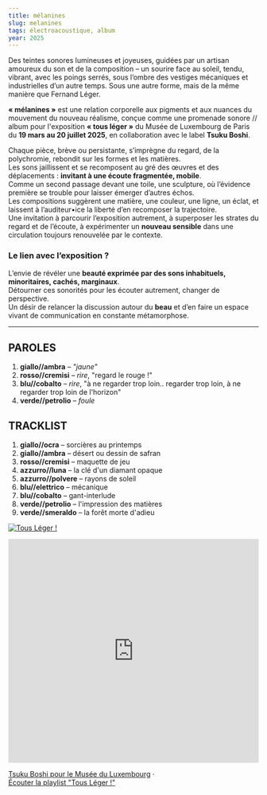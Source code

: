 ```yaml
---
title: mélanines
slug: melanines
tags: électroacoustique, album
year: 2025
---
```


Des teintes sonores lumineuses et joyeuses, guidées par un artisan amoureux du son et de la composition – un sourire face au soleil, tendu, vibrant, avec les poings serrés, sous l’ombre des vestiges mécaniques et industrielles d’un autre temps. Sous une autre forme, mais de la même manière que Fernand Léger.

**« mélanines »** est une relation corporelle aux pigments et aux nuances du mouvement du nouveau réalisme, conçue comme une promenade sonore // album pour l'exposition **« tous léger »** du Musée de Luxembourg de Paris du **19 mars au 20 juillet 2025**, en collaboration avec le label **Tsuku Boshi**.

Chaque pièce, brève ou persistante, s’imprègne du regard, de la polychromie, rebondit sur les formes et les matières.  
Les sons jaillissent et se recomposent au gré des œuvres et des déplacements : **invitant à une écoute fragmentée, mobile**.  
Comme un second passage devant une toile, une sculpture, où l’évidence première se trouble pour laisser émerger d’autres échos.  
Les compositions suggèrent une matière, une couleur, une ligne, un éclat, et laissent à l’auditeur•ice la liberté d’en recomposer la trajectoire.  
Une invitation à parcourir l’exposition autrement, à superposer les strates du regard et de l’écoute, à expérimenter un **nouveau sensible** dans une circulation toujours renouvelée par le contexte.

### Le lien avec l’exposition ?  
L’envie de révéler une **beauté exprimée par des sons inhabituels, minoritaires, cachés, marginaux**.  
Détourner ces sonorités pour les écouter autrement, changer de perspective.  
Un désir de relancer la discussion autour du **beau** et d’en faire un espace vivant de communication en constante métamorphose.

---

## **PAROLES**  
1. **giallo//ambra** – *"jaune"*  
2. **rosso//cremisi** – *rire*, "regard le rouge !"  
3. **blu//cobalto** – *rire*, "à ne regarder trop loin.. regarder trop loin, à ne regarder trop loin de l'horizon"  
4. **verde//petrolio** – *foule*  

## **TRACKLIST**  
1. **giallo//ocra** – sorcières au printemps  
2. **giallo//ambra** – désert ou dessin de safran  
3. **rosso//cremisi** – maquette de jeu  
4. **azzurro//luna** – la clé d'un diamant opaque  
5. **azzurro//polvere** – rayons de soleil  
6. **blu//elettrico** – mécanique  
7. **blu//cobalto** – gant-interlude  
8. **verde//petrolio** – l'impression des matières  
9. **verde//smeraldo** – la forêt morte d'adieu  

[![Tous Léger !](https://w.soundcloud.com/icon/assets/images/brand/soundcloud/soundcloud_64x64.png)](https://soundcloud.com/user-406213194/sets/tous-leger)

<iframe width="100%" height="450" scrolling="no" frameborder="no" allow="autoplay" src="https://w.soundcloud.com/player/?url=https%3A//api.soundcloud.com/playlists/1975776088&color=%23b522db&auto_play=false&hide_related=false&show_comments=true&show_user=true&show_reposts=false&show_teaser=true"></iframe>

[Tsuku Boshi pour le Musée du Luxembourg](https://soundcloud.com/user-406213194) ·  
[Écouter la playlist "Tous Léger !"](https://soundcloud.com/user-406213194/sets/tous-leger)